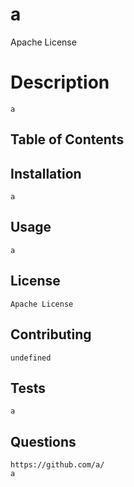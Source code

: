 # a
Apache License

# Description

	a

## Table of Contents

## Installation

	a

## Usage

	a

## License

	Apache License

## Contributing

	undefined

## Tests

	a

## Questions

	https://github.com/a/
	a
